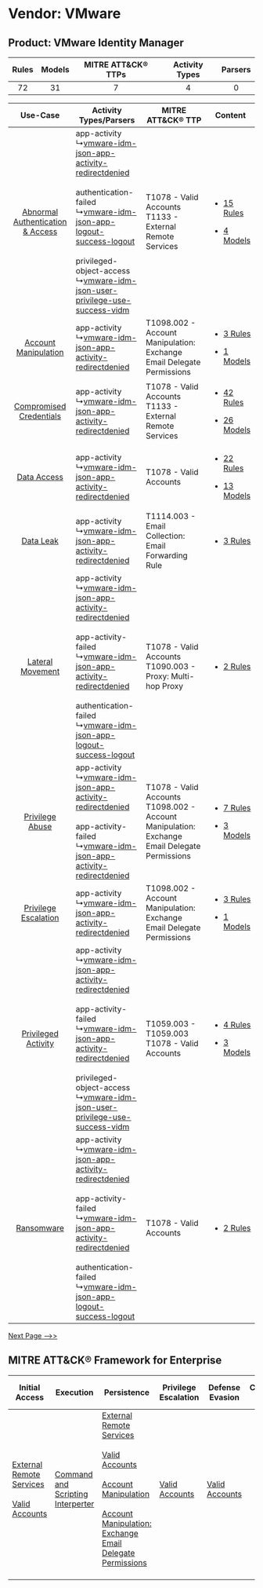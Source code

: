 Vendor: VMware
==============
Product: VMware Identity Manager
--------------------------------
| Rules | Models | MITRE ATT&CK® TTPs | Activity Types | Parsers |
|:-----:|:------:|:------------------:|:--------------:|:-------:|
|  72   |   31   |         7          |       4        |    0    |

|    Use-Case    | Activity Types/Parsers    | MITRE ATT&CK® TTP    | Content    |
|:----:| ---- | ---- | ---- |
| [Abnormal Authentication & Access](../../../UseCases/uc_abnormal_authentication_&_access.md) |  app-activity<br> ↳[vmware-idm-json-app-activity-redirectdenied](Ps/pC_vmwareidmjsonappactivityredirectdenied.md)<br><br> authentication-failed<br> ↳[vmware-idm-json-app-logout-success-logout](Ps/pC_vmwareidmjsonapplogoutsuccesslogout.md)<br><br> privileged-object-access<br> ↳[vmware-idm-json-user-privilege-use-success-vidm](Ps/pC_vmwareidmjsonuserprivilegeusesuccessvidm.md)<br>    | T1078 - Valid Accounts<br>T1133 - External Remote Services<br>    | [<ul><li>15 Rules</li></ul><ul><li>4 Models</li></ul>](RM/r_m_vmware_vmware_identity_manager_Abnormal_Authentication_&_Access.md) |
|    [Account Manipulation](../../../UseCases/uc_account_manipulation.md)    |  app-activity<br> ↳[vmware-idm-json-app-activity-redirectdenied](Ps/pC_vmwareidmjsonappactivityredirectdenied.md)<br>    | T1098.002 - Account Manipulation: Exchange Email Delegate Permissions<br>    | [<ul><li>3 Rules</li></ul><ul><li>1 Models</li></ul>](RM/r_m_vmware_vmware_identity_manager_Account_Manipulation.md)    |
|          [Compromised Credentials](../../../UseCases/uc_compromised_credentials.md)          |  app-activity<br> ↳[vmware-idm-json-app-activity-redirectdenied](Ps/pC_vmwareidmjsonappactivityredirectdenied.md)<br>    | T1078 - Valid Accounts<br>T1133 - External Remote Services<br>    | [<ul><li>42 Rules</li></ul><ul><li>26 Models</li></ul>](RM/r_m_vmware_vmware_identity_manager_Compromised_Credentials.md)         |
|    [Data Access](../../../UseCases/uc_data_access.md)    |  app-activity<br> ↳[vmware-idm-json-app-activity-redirectdenied](Ps/pC_vmwareidmjsonappactivityredirectdenied.md)<br>    | T1078 - Valid Accounts<br>    | [<ul><li>22 Rules</li></ul><ul><li>13 Models</li></ul>](RM/r_m_vmware_vmware_identity_manager_Data_Access.md)    |
|    [Data Leak](../../../UseCases/uc_data_leak.md)    |  app-activity<br> ↳[vmware-idm-json-app-activity-redirectdenied](Ps/pC_vmwareidmjsonappactivityredirectdenied.md)<br>    | T1114.003 - Email Collection: Email Forwarding Rule<br>    | [<ul><li>3 Rules</li></ul>](RM/r_m_vmware_vmware_identity_manager_Data_Leak.md)    |
|    [Lateral Movement](../../../UseCases/uc_lateral_movement.md)    |  app-activity<br> ↳[vmware-idm-json-app-activity-redirectdenied](Ps/pC_vmwareidmjsonappactivityredirectdenied.md)<br><br> app-activity-failed<br> ↳[vmware-idm-json-app-activity-redirectdenied](Ps/pC_vmwareidmjsonappactivityredirectdenied.md)<br><br> authentication-failed<br> ↳[vmware-idm-json-app-logout-success-logout](Ps/pC_vmwareidmjsonapplogoutsuccesslogout.md)<br>    | T1078 - Valid Accounts<br>T1090.003 - Proxy: Multi-hop Proxy<br>    | [<ul><li>2 Rules</li></ul>](RM/r_m_vmware_vmware_identity_manager_Lateral_Movement.md)    |
|    [Privilege Abuse](../../../UseCases/uc_privilege_abuse.md)    |  app-activity<br> ↳[vmware-idm-json-app-activity-redirectdenied](Ps/pC_vmwareidmjsonappactivityredirectdenied.md)<br><br> app-activity-failed<br> ↳[vmware-idm-json-app-activity-redirectdenied](Ps/pC_vmwareidmjsonappactivityredirectdenied.md)<br>    | T1078 - Valid Accounts<br>T1098.002 - Account Manipulation: Exchange Email Delegate Permissions<br> | [<ul><li>7 Rules</li></ul><ul><li>3 Models</li></ul>](RM/r_m_vmware_vmware_identity_manager_Privilege_Abuse.md)    |
|    [Privilege Escalation](../../../UseCases/uc_privilege_escalation.md)    |  app-activity<br> ↳[vmware-idm-json-app-activity-redirectdenied](Ps/pC_vmwareidmjsonappactivityredirectdenied.md)<br>    | T1098.002 - Account Manipulation: Exchange Email Delegate Permissions<br>    | [<ul><li>3 Rules</li></ul><ul><li>1 Models</li></ul>](RM/r_m_vmware_vmware_identity_manager_Privilege_Escalation.md)    |
|    [Privileged Activity](../../../UseCases/uc_privileged_activity.md)    |  app-activity<br> ↳[vmware-idm-json-app-activity-redirectdenied](Ps/pC_vmwareidmjsonappactivityredirectdenied.md)<br><br> app-activity-failed<br> ↳[vmware-idm-json-app-activity-redirectdenied](Ps/pC_vmwareidmjsonappactivityredirectdenied.md)<br><br> privileged-object-access<br> ↳[vmware-idm-json-user-privilege-use-success-vidm](Ps/pC_vmwareidmjsonuserprivilegeusesuccessvidm.md)<br> | T1059.003 - T1059.003<br>T1078 - Valid Accounts<br>    | [<ul><li>4 Rules</li></ul><ul><li>3 Models</li></ul>](RM/r_m_vmware_vmware_identity_manager_Privileged_Activity.md)    |
|    [Ransomware](../../../UseCases/uc_ransomware.md)    |  app-activity<br> ↳[vmware-idm-json-app-activity-redirectdenied](Ps/pC_vmwareidmjsonappactivityredirectdenied.md)<br><br> app-activity-failed<br> ↳[vmware-idm-json-app-activity-redirectdenied](Ps/pC_vmwareidmjsonappactivityredirectdenied.md)<br><br> authentication-failed<br> ↳[vmware-idm-json-app-logout-success-logout](Ps/pC_vmwareidmjsonapplogoutsuccesslogout.md)<br>    | T1078 - Valid Accounts<br>    | [<ul><li>2 Rules</li></ul>](RM/r_m_vmware_vmware_identity_manager_Ransomware.md)    |
[Next Page -->>](2_ds_vmware_vmware_identity_manager.md)

MITRE ATT&CK® Framework for Enterprise
--------------------------------------
| Initial Access                                                                                                                                   | Execution                                                                              | Persistence                                                                                                                                                                                                                                                                                                                                 | Privilege Escalation                                                | Defense Evasion                                                     | Credential Access | Discovery | Lateral Movement | Collection                                                                                                                                                            | Command and Control                                                                                                                       | Exfiltration | Impact |
| ------------------------------------------------------------------------------------------------------------------------------------------------ | -------------------------------------------------------------------------------------- | ------------------------------------------------------------------------------------------------------------------------------------------------------------------------------------------------------------------------------------------------------------------------------------------------------------------------------------------- | ------------------------------------------------------------------- | ------------------------------------------------------------------- | ----------------- | --------- | ---------------- | --------------------------------------------------------------------------------------------------------------------------------------------------------------------- | ----------------------------------------------------------------------------------------------------------------------------------------- | ------------ | ------ |
| [External Remote Services](https://attack.mitre.org/techniques/T1133)<br><br>[Valid Accounts](https://attack.mitre.org/techniques/T1078)<br><br> | [Command and Scripting Interperter](https://attack.mitre.org/techniques/T1059)<br><br> | [External Remote Services](https://attack.mitre.org/techniques/T1133)<br><br>[Valid Accounts](https://attack.mitre.org/techniques/T1078)<br><br>[Account Manipulation](https://attack.mitre.org/techniques/T1098)<br><br>[Account Manipulation: Exchange Email Delegate Permissions](https://attack.mitre.org/techniques/T1098/002)<br><br> | [Valid Accounts](https://attack.mitre.org/techniques/T1078)<br><br> | [Valid Accounts](https://attack.mitre.org/techniques/T1078)<br><br> |                   |           |                  | [Email Collection](https://attack.mitre.org/techniques/T1114)<br><br>[Email Collection: Email Forwarding Rule](https://attack.mitre.org/techniques/T1114/003)<br><br> | [Proxy: Multi-hop Proxy](https://attack.mitre.org/techniques/T1090/003)<br><br>[Proxy](https://attack.mitre.org/techniques/T1090)<br><br> |              |        |
